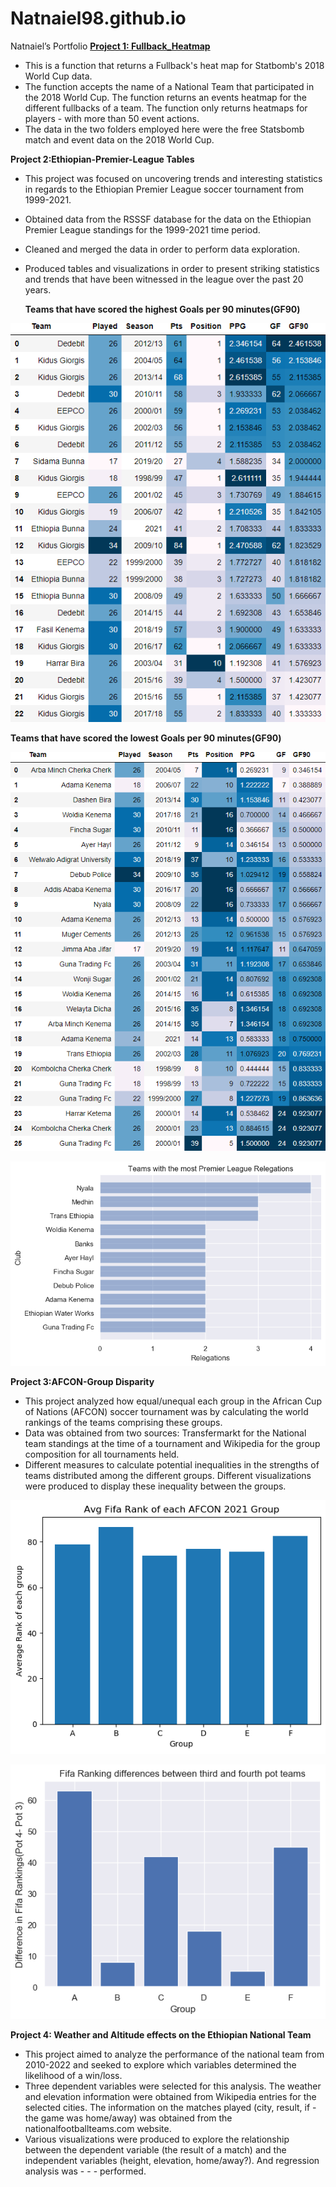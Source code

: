 # Natnaiel98.github.io
Natnaiel’s Portfolio
[**Project 1: Fullback_Heatmap**](https://github.com/Natnaiel98/Fullback_Heatmap)
- This is a function that returns a Fullback's heat map for Statbomb's 2018 World Cup data.
- The function accepts the name of a National Team that participated in the 2018 World Cup. The function returns an events heatmap for the different fullbacks of a team. The function only returns heatmaps for players  - with more than 50 event actions.
- The data in the two folders employed here were the free Statsbomb match and event data on the 2018 World Cup.



**Project 2:Ethiopian-Premier-League Tables**
- This project was focused on uncovering trends and interesting statistics in regards to the Ethiopian Premier League soccer tournament from 1999-2021.
- Obtained data from the RSSSF database for the data on the Ethiopian Premier League standings for the 1999-2021 time period.
- Cleaned and merged the data in order to perform data exploration.
- Produced tables and visualizations in order to present striking statistics and trends that have been witnessed in the league over the past 20 years.

  **Teams that have scored the highest Goals per 90 minutes(GF90)**
  
![Teams that have scored the highest Goals per 90 minutes(GF90)](https://github.com/Natnaiel98/Natnaiel98.github.io/blob/main/Images/HighestGoals.png)

 **Teams that have scored the lowest Goals per 90 minutes(GF90)**
 
![Teams that have scored the lowest Goals per 90 minutes(GF90](https://github.com/Natnaiel98/Natnaiel98.github.io/blob/main/Images/LowestGoals.png)

![](https://github.com/Natnaiel98/Natnaiel98.github.io/blob/main/Images/Number%20of%20Club%20Relegations.png)

**Project 3:AFCON-Group Disparity**

- This project analyzed how equal/unequal each group in the African Cup of Nations (AFCON) soccer tournament was by calculating the world rankings of the teams comprising these groups.
- Data was obtained from two sources: Transfermarkt for the National team standings at the time of a tournament and Wikipedia for the group composition for all tournaments held.
- Different measures to calculate potential inequalities in the strengths of teams distributed among the different groups. Different visualizations were produced to display these inequality between the groups.

![](https://github.com/Natnaiel98/Natnaiel98.github.io/blob/main/Images/Average%20Fifa%20Ranking%20of%20Afcon%202021%20Groups.png)

![](https://github.com/Natnaiel98/Natnaiel98.github.io/blob/main/Images/FIFA%20Ranking%20Difference%20between%20Third%20and%20Fourth%20Pot%20teams.png)


**Project 4: Weather and Altitude effects on the Ethiopian National Team**

- This project aimed to analyze the performance of the national team from 2010-2022 and seeked to explore which variables determined the likelihood of a win/loss.
- Three dependent variables were selected for this analysis. The weather and elevation information were obtained from Wikipedia entries for the selected cities. The information on the matches played (city, result, if - the game was home/away) was obtained from the nationalfootballteams.com website.
- Various visualizations were produced to explore the relationship between the dependent variable (the result of a match) and the independent variables (height, elevation, home/away?). And regression analysis was - - - performed.

